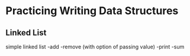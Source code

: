 # Practicing Writing Data Structures

## Linked List 
simple linked list
-add
-remove (with option of passing value)
-print
-sum
